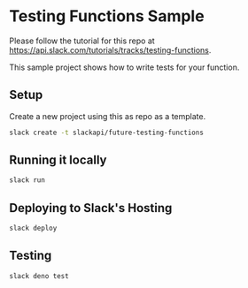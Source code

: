 # Testing Functions Sample

Please follow the tutorial for this repo at https://api.slack.com/tutorials/tracks/testing-functions.

This sample project shows how to write tests for your function.

## Setup

Create a new project using this as repo as a template.

```bash
slack create -t slackapi/future-testing-functions
```

## Running it locally

```bash
slack run
```

## Deploying to Slack's Hosting

```bash
slack deploy
```

## Testing

```bash
slack deno test
```
